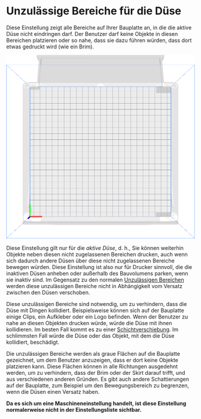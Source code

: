 Unzulässige Bereiche für die Düse
====
Diese Einstellung zeigt alle Bereiche auf Ihrer Bauplatte an, in die die aktive Düse nicht eindringen darf. Der Benutzer darf keine Objekte in diesen Bereichen platzieren oder so nahe, dass sie dazu führen würden, dass dort etwas gedruckt wird (wie ein Brim).

![Graue Flächen kennzeichnen die Bereiche, in denen die Clips auf der Bauplatte nicht zulässig sind.](../../../articles/images/machine_disallowed_areas.png)

Diese Einstellung gilt nur für die *aktive Düse*, d. h., Sie können weiterhin Objekte neben diesen nicht zugelassenen Bereichen drucken, auch wenn sich dadurch andere Düsen über diese nicht zugelassenen Bereiche bewegen würden. Diese Einstellung ist also nur für Drucker sinnvoll, die die inaktiven Düsen anheben oder außerhalb des Bauvolumens parken, wenn sie inaktiv sind. Im Gegensatz zu den normalen [Unzulässigen Bereichen](machine_disallowed_areas.md) werden diese unzulässigen Bereiche nicht in Abhängigkeit vom Versatz zwischen den Düsen verschoben.

Diese unzulässigen Bereiche sind notwendig, um zu verhindern, dass die Düse mit Dingen kollidiert. Beispielsweise können sich auf der Bauplatte einige Clips, ein Aufkleber oder ein Logo befinden. Wenn der Benutzer zu nahe an diesen Objekten drucken würde, würde die Düse mit ihnen kollidieren. Im besten Fall kommt es zu einer [Schichtverschiebung](../troubleshooting/layer_shift.md). Im schlimmsten Fall würde die Düse oder das Objekt, mit dem die Düse kollidiert, beschädigt.

Die unzulässigen Bereiche werden als graue Flächen auf die Bauplatte gezeichnet, um dem Benutzer anzuzeigen, dass er dort keine Objekte platzieren kann. Diese Flächen können in alle Richtungen ausgedehnt werden, um zu verhindern, dass der Brim oder der Skirt darauf trifft, und aus verschiedenen anderen Gründen. Es gibt auch andere Schattierungen auf der Bauplatte, zum Beispiel um den Bewegungsbereich zu begrenzen, wenn die Düsen einen Versatz haben.

**Da es sich um eine Maschineneinstellung handelt, ist diese Einstellung normalerweise nicht in der Einstellungsliste sichtbar.**